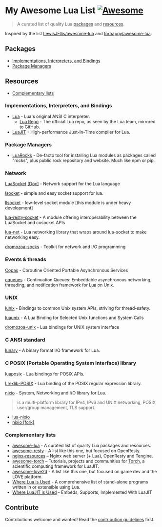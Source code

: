 # My Awesome Lua List [![Awesome](https://cdn.rawgit.com/sindresorhus/awesome/d7305f38d29fed78fa85652e3a63e154dd8e8829/media/badge.svg)](https://github.com/sindresorhus/awesome)

> A curated list of quality Lua [packages](#packages) and [resources](#resources).

Inspired by the list [LewisJEllis/awesome-lua](https://github.com/LewisJEllis/awesome-lua) and [forhappy/awesome-lua](https://github.com/forhappy/awesome-lua).


## Packages
- [Implementations, Interpreters, and Bindings](#implementations-interpreters-and-bindings)
- [Package Managers](#package-managers)


## Resources
- [Complementary lists](#complementary-lists)


### Implementations, Interpreters, and Bindings
- [Lua](http://www.lua.org/download.html) - Lua's original ANSI C interpreter.
  - [Lua Repo](https://github.com/lua/lua) - The official Lua repo, as seen by the Lua team, mirrored to GitHub.
- [LuaJIT](http://luajit.org/luajit.html) - High-performance Just-In-Time compiler for Lua.


### Package Managers
- [LuaRocks](https://luarocks.org/) - De-facto tool for installing Lua modules as packages called "rocks", plus public rock repository and website.  Much like npm or pip.

### Network
[LuaSocket](https://luarocks.org/modules/luarocks/luasocket) [[Doc]](https://rawgit.com/diegonehab/luasocket/master/doc/index.html) - Network support for the Lua language

[lsocket](https://luarocks.org/modules/gunnar_z/lsocket) - simple and easy socket support for lua.

[llsocket](https://luarocks.org/modules/mah0x211/llsocket) - low-level socket module [this module is under heavy development]

[lua-resty-socket](https://luarocks.org/modules/thibaultcha/lua-resty-socket) - A module offering interoperability between the LuaSocket and cosocket APIs

[lua-net](https://luarocks.org/modules/rayaman/lua-net) - Lua networking library that wraps around lua-socket to make networking easy.

[dromozoa-socks](https://luarocks.org/modules/moyu/dromozoa-socks) - Toolkit for network and I/O programming

### Events & threads
[Copas](https://luarocks.org/modules/tieske/copas) - Coroutine Oriented Portable Asynchronous Services

[cqueues](https://luarocks.org/modules/daurnimator/cqueues) - Continuation Queues: Embeddable asynchronous networking, threading, and notification framework for Lua on Unix.

### UNIX
[lunix](https://luarocks.org/modules/daurnimator/lunix) - Bindings to common Unix system APIs, striving for thread-safety.

[luaunix](https://luarocks.org/modules/mbalmer/luaunix) - A Lua Binding for Selected Unix functions and System Calls

[dromozoa-unix](https://luarocks.org/modules/moyu/dromozoa-unix) - Lua bindings for UNIX system interface

### C ANSI standard
[lunary](https://luarocks.org/modules/doub/lunary) - A binary format I/O framework for Lua.

### C POSIX (Portable Operating System Interface) library
[luaposix](https://luarocks.org/modules/gvvaughan/luaposix) - Lua bindings for POSIX APIs.

[Lrexlib-POSIX](https://luarocks.org/modules/rrt/lrexlib-posix) - Lua binding of the POSIX regular expression library.

[nixio](https://luarocks.org/modules/luarocks/nixio) - System, Networking and I/O library for Lua.

> is a multi-platform library for IPv4, IPv6 and UNIX networking, POSIX user/group management, TLS support.

* [lua-nixio](https://github.com/jow-/lua-nixio)
* [nixio [fork]](https://github.com/Neopallium/nixio)

### Complementary lists
- [awesome-lua](https://github.com/LewisJEllis/awesome-lua) - A curated list of quality Lua packages and resources.
- [awesome-resty](https://github.com/bungle/awesome-resty) - A list like this one, but focused on OpenResty.
- [nginx-resources](https://github.com/fcambus/nginx-resources) – Nginx web server (+ Lua), OpenResty and Tengine.
- [awesome-torch](https://github.com/carpedm20/awesome-torch) – Tutorials, projects and communities for [Torch](http://torch.ch/), a scientific computing framework for LuaJIT.
- [awesome-love2d](https://github.com/love2d-community/awesome-love2d) - A list like this one, but focused on game dev and the LÖVE platform.
- [Where Lua is Used](https://sites.google.com/site/marbux/home/where-lua-is-used) - A comprehensive list of stand-alone programs written in or extensible using Lua.
- [Where LuaJIT is Used](http://wiki.luajit.org/where-luajit-is-used) - Embeds, Supports, Implemented With LuaJIT


## Contribute

Contributions welcome and wanted! Read the [contribution guidelines](contributing.md) first.
